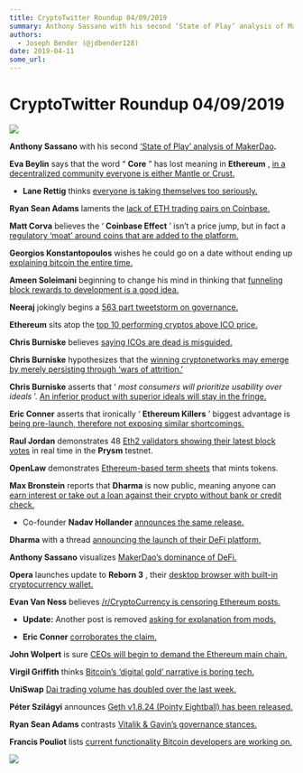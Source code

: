 ```yaml
---
title: CryptoTwitter Roundup 04/09/2019
summary: Anthony Sassano with his second ‘State of Play’ analysis of MakerDao. Eva Beylin says that the word “ Core ” has lost meaning in Ethereum , in a decentralized community everyone is either Mantle or Crust. Lane Rettig thinks everyone is taking themselves too seriously. Ryan Sean Adams laments the lack of ETH trading pairs on Coinbase. Matt Corva believes the ‘ Coinbase Effect ’ isn’t a price jump, but in fact a regulatory ‘moat’ around coins that are added to the platform. Georgios Konstantopoulo
authors:
  - Joseph Bender (@jdbender128)
date: 2019-04-11
some_url: 
---
```


# CryptoTwitter Roundup 04/09/2019





![](https://api.kauri.io:443/ipfs/QmQjtD6mgU8V3DfYKBXeGo6Kc31foknZzNBjR5kNgJhxBQ)

 
**Anthony Sassano**
 with his second 
[‘State of Play’ analysis of MakerDao](https://twitter.com/sassal0x/status/1115021864382808065)**.**
 
 
**Eva Beylin**
 says that the word “ 
**Core**
 ” has lost meaning in 
**Ethereum**
 , 
[in a decentralized community everyone is either Mantle or Crust.](https://twitter.com/evabeylin/status/1114758540474761217)
 



 *  **Lane Rettig** thinks [everyone is taking themselves too seriously.](https://twitter.com/lrettig/status/1115547335151341569) 
 
**Ryan Sean Adams**
 laments the 
[lack of ETH trading pairs on Coinbase.](https://twitter.com/RyanSAdams/status/1115356354103918593)
 
 
**Matt Corva**
 believes the ‘ 
**Coinbase Effect**
 ’ isn’t a price jump, but in fact a 
[regulatory ‘moat’ around coins that are added to the platform.](https://twitter.com/MattCorva/status/1115395010420203521)
 
 
**Georgios Konstantopoulos**
 wishes he could go on a date without ending up 
[explaining bitcoin the entire time.](https://twitter.com/gakonst/status/1115465450215956481)
 
 
**Ameen Soleimani**
 beginning to change his mind in thinking that 
[funneling block rewards to development is a good idea.](https://twitter.com/ameensol/status/1115404373872398336)
 
 
**Neeraj**
 jokingly begins a 
[563 part tweetstorm on governance.](https://twitter.com/NeerajKA/status/1115261244838117376)
 
 
**Ethereum**
 sits atop the 
[top 10 performing cryptos above ICO price.](https://twitter.com/fusionbeing/status/1115321665104302083)
 
 
**Chris Burniske**
 believes 
[saying ICOs are dead is misguided.](https://twitter.com/cburniske/status/1115022226745647106)
 
 
**Chris Burniske**
 hypothesizes that the 
[winning cryptonetworks may emerge by merely persisting through ‘wars of attrition.’](https://twitter.com/cburniske/status/1114517659494834177)
 
 
**Chris Burniske**
 asserts that ‘ 
_most consumers will prioritize usability over ideals_
 ’. 
[An inferior product with superior ideals will stay in the fringe.](https://twitter.com/cburniske/status/1115298305423093760)
 
 
**Eric Conner**
 asserts that ironically ‘ 
**Ethereum Killers**
 ’ biggest advantage is 
[being pre-launch, therefore not exposing similar shortcomings.](https://twitter.com/econoar/status/1115266343157166080)
 
 
**Raul Jordan**
 demonstrates 48 
[Eth2 validators showing their latest block votes](https://twitter.com/raulitojordan/status/1115057048511758337)
 in real time in the 
**Prysm**
 testnet.
 
**OpenLaw**
 demonstrates 
[Ethereum-based term sheets](https://twitter.com/OpenLawOfficial/status/1114314849599873024)
 that mints tokens.
 
**Max Bronstein**
 reports that 
**Dharma**
 is now public, meaning anyone can 
[earn interest or take out a loan against their crypto without bank or credit check.](https://twitter.com/max_bronstein/status/1115312237323755520)
 



 * Co-founder **Nadav Hollander**  [announces the same release.](https://twitter.com/NadavAHollander/status/1115287911438536704) 
 
**Dharma**
 with a thread 
[announcing the launch of their DeFi platform.](https://twitter.com/Dharma_HQ/status/1115288649594052608)
 
 
**Anthony Sassano**
 visualizes 
[MakerDao’s dominance of DeFi.](https://twitter.com/sassal0x/status/1115423119580073984)
 
 
**Opera**
 launches update to 
**Reborn 3**
 , their 
[desktop browser with built-in cryptocurrency wallet.](https://twitter.com/opera/status/1115515587659280385)
 
 
**Evan Van Ness**
 believes 
[/r/CryptoCurrency is censoring Ethereum posts.](https://twitter.com/evan_van_ness/status/1115409771203633160)
 



 *  **Update:** Another post is removed [asking for explanation from mods.](https://twitter.com/evan_van_ness/status/1115415256459821068) 

 *  **Eric Conner**  [corroborates the claim.](https://twitter.com/econoar/status/1115411029012271104) 
 
**John Wolpert**
 is sure 
[CEOs will begin to demand the Ethereum main chain.](https://twitter.com/jwolpert/status/1115038959053234181)
 
 
**Virgil Griffith**
 thinks 
[Bitcoin’s ‘digital gold’ narrative is boring tech.](https://twitter.com/virgilgr/status/1114555476371312640)
 
 
**UniSwap** [Dai trading volume has doubled over the last week.](https://twitter.com/sassal0x/status/1115588875487809536)
 
 
**Péter Szilágyi**
 announces 
[Geth v1.8.24 (Pointy Eightball) has been released.](https://twitter.com/peter_szilagyi/status/1115254631909793794)
 
 
**Ryan Sean Adams**
 contrasts 
[Vitalik & Gavin’s governance stances.](https://twitter.com/RyanSAdams/status/1115607367159148545)
 
 
**Francis Pouliot**
 lists 
[current functionality Bitcoin developers are working on.](https://twitter.com/francispouliot_/status/1114887826036920320)
 

![](https://api.kauri.io:443/ipfs/QmSSMzK1ZWCXSYW31J8HuKNQLUMuJZfyCoU9bhGBU5cHyJ)

